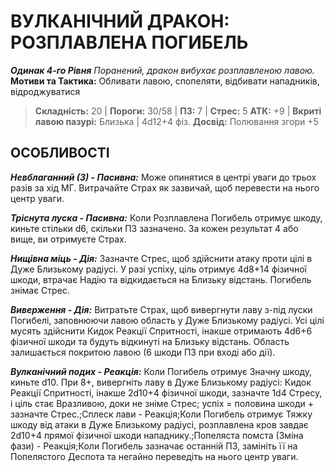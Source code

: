 ﻿# ВУЛКАНІЧНИЙ ДРАКОН: РОЗПЛАВЛЕНА ПОГИБЕЛЬ

***Одинак 4-го Рівня***
*Поранений, дракон вибухає розплавленою лавою.*
**Мотиви та Тактика:** Обливати лавою, спопеляти, відбивати нападників, відроджуватися

> **Складність:** 20 | **Пороги:** 30/58 | **ПЗ:** 7 | **Стрес:** 5
> **АТК:** +9 | **Вкриті лавою пазурі:** Близька | 4d12+4 фіз.
> **Досвід:** Полювання згори +5

## ОСОБЛИВОСТІ

***Невблаганний (3) - Пасивна:*** Може опинятися в центрі уваги до трьох разів за хід МГ. Витрачайте Страх як зазвичай, щоб перевести на нього центр уваги.

***Тріснута луска - Пасивна:*** Коли Розплавлена Погибель отримує шкоду, киньте стільки d6, скільки ПЗ зазначено. За кожен результат 4 або вище, ви отримуєте Страх.

***Нищівна міць - Дія:*** Зазначте Стрес, щоб здійснити атаку проти цілі в Дуже Близькому радіусі. У разі успіху, ціль отримує 4d8+14 фізичної шкоди, втрачає Надію та відкидається на Близьку відстань. Погибель знімає Стрес.

***Виверження - Дія:*** Витратьте Страх, щоб вивергнути лаву з-під луски Погибелі, заповнюючи лавою область у Дуже Близькому радіусі. Усі цілі мусять здійснити Кидок Реакції Спритності, інакше отримають 4d6+6 фізичної шкоди та будуть відкинуті на Близьку відстань. Область залишається покритою лавою (6 шкоди ПЗ при вході або дії).

***Вулканічний подих - Реакція:*** Коли Погибель отримує Значну шкоду, киньте d10. При 8+, вивергніть лаву в Дуже Близькому радіусі: Кидок Реакції Спритності, інакше 2d10+4 фізичної шкоди, зазначте 1d4 Стресу, і ціль стає Вразливою, доки не зніме Стрес; успіх = половина шкоди + зазначте Стрес.;Сплеск лави - Реакція;Коли Погибель отримує Тяжку шкоду від атаки в Дуже Близькому радіусі, розплавлена кров завдає 2d10+4 прямої фізичної шкоди нападнику.;Попеляста помста (Зміна фази) - Реакція;Коли Погибель зазначає останній ПЗ, замініть її на Попелястого Деспота та негайно переведіть на нього центр уваги.